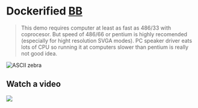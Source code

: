 # Dockerified [BB](http://aa-project.sourceforge.net/bb/)

> This demo requires computer at least as fast as 486/33 with coprocesor. But speed of 486/66 or pentium is highly recomended (especially for hight resolution SVGA modes). PC speaker driver eats lots of CPU so running it at computers slower than pentium is really not good idea.

![ASCII zebra](https://upload.wikimedia.org/wikipedia/commons/4/45/BB-ASCII-art-screenshot-zebra.png)

## Watch a video
[![](https://img.youtube.com/vi/C0Jts9eajH0/0.jpg)](https://www.youtube.com/watch?v=C0Jts9eajH0)